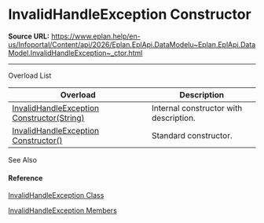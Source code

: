 # InvalidHandleException Constructor

**Source URL:** https://www.eplan.help/en-us/Infoportal/Content/api/2026/Eplan.EplApi.DataModelu~Eplan.EplApi.DataModel.InvalidHandleException~_ctor.html

---

Overload List

| Overload | Description |
| --- | --- |
| [InvalidHandleException Constructor(String)](Eplan.EplApi.DataModelu~Eplan.EplApi.DataModel.InvalidHandleException~_ctor(String).html) | Internal constructor with description. |
| [InvalidHandleException Constructor()](Eplan.EplApi.DataModelu~Eplan.EplApi.DataModel.InvalidHandleException~_ctor().html) | Standard constructor. |



See Also

#### Reference

[InvalidHandleException Class](Eplan.EplApi.DataModelu~Eplan.EplApi.DataModel.InvalidHandleException.html)
  
[InvalidHandleException Members](Eplan.EplApi.DataModelu~Eplan.EplApi.DataModel.InvalidHandleException_members.html)